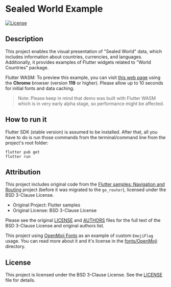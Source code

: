 # Sealed World Example

[![License](https://img.shields.io/badge/License-BSD%203--Clause-blue.svg)](LICENSE)

## Description

This project enables the visual presentation of "Sealed World" data, which includes information about countries, currencies, and languages. Additionally, it provides examples of Flutter widgets related to "World Countries" package.

Flutter WASM: To preview this example, you can visit [this web page](https://tsin.is/sealed_world) using the **Chrome** browser (version **119** or higher). Please allow up to 10 seconds for initial fonts and data caching.

> Note: Please keep in mind that demo was built with Flutter WASM which is in very early alpha stage, so performance might be affected.

## How to run it

Flutter SDK (stable version) is assumed to be installed. After that, all you have to do is run those commands from the terminal/command line from the project's root folder:

```shell
flutter pub get
flutter run
```

## Attribution

This project includes original code from the [Flutter samples: Navigation and Routing](https://github.com/flutter/samples/tree/main/navigation_and_routing) project (before it was migrated to the `go_router`), licensed under the BSD 3-Clause License.

- Original Project: Flutter samples
- Original License: BSD 3-Clause License

Please see the original [LICENSE](./lib/routing/LICENSE) and [AUTHORS](./lib/routing/AUTHORS) files for the full text of the BSD 3-Clause License and original authors list.

This project using [OpenMoji Fonts](https://github.com/hfg-gmuend/openmoji) as an example of custom `EmojiFlag` usage. You can read more about it and it's license in the [fonts/OpenMoji](./assets/fonts/OpenMoji/) directory.

## License

This project is licensed under the BSD 3-Clause License. See the [LICENSE](LICENSE) file for details.
